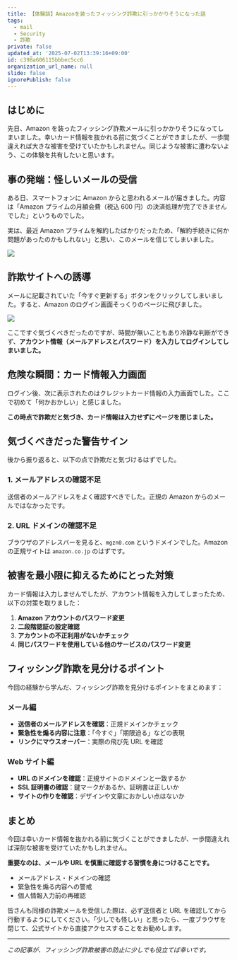 ```yaml
---
title: 【体験談】Amazonを装ったフィッシング詐欺に引っかかりそうになった話
tags:
  - mail
  - Security
  - 詐欺
private: false
updated_at: '2025-07-02T13:39:16+09:00'
id: c398a606115bbbec5cc6
organization_url_name: null
slide: false
ignorePublish: false
---
```


## はじめに

先日、Amazon を装ったフィッシング詐欺メールに引っかかりそうになってしまいました。幸いカード情報を抜かれる前に気づくことができましたが、一歩間違えれば大きな被害を受けていたかもしれません。同じような被害に遭わないよう、この体験を共有したいと思います。

## 事の発端：怪しいメールの受信

ある日、スマートフォンに Amazon からと思われるメールが届きました。内容は「Amazon プライムの月額会費（税込 600 円）の決済処理が完了できませんでした」というものでした。

実は、最近 Amazon プライムを解約したばかりだったため、「解約手続きに何か問題があったのかもしれない」と思い、このメールを信じてしまいました。

![](https://raw.githubusercontent.com/yuto0623/zenn_qiita/main/images/amazon-phishing-scam/img.jpg)

## 詐欺サイトへの誘導

メールに記載されていた「今すぐ更新する」ボタンをクリックしてしまいました。すると、Amazon のログイン画面そっくりのページに飛びました。

![](https://raw.githubusercontent.com/yuto0623/zenn_qiita/main/images/amazon-phishing-scam/img2.jpg)

ここですぐ気づくべきだったのですが、時間が無いこともあり冷静な判断ができず、**アカウント情報（メールアドレスとパスワード）を入力してログインしてしまいました。**

## 危険な瞬間：カード情報入力画面

ログイン後、次に表示されたのはクレジットカード情報の入力画面でした。ここで初めて「何かおかしい」と感じました。

**この時点で詐欺だと気づき、カード情報は入力せずにページを閉じました。**

## 気づくべきだった警告サイン

後から振り返ると、以下の点で詐欺だと気づけるはずでした。

### 1. メールアドレスの確認不足

送信者のメールアドレスをよく確認すべきでした。正規の Amazon からのメールではなかったです。

### 2. URL ドメインの確認不足

ブラウザのアドレスバーを見ると、`mgzn0.com` というドメインでした。Amazon の正規サイトは `amazon.co.jp` のはずです。

## 被害を最小限に抑えるためにとった対策

カード情報は入力しませんでしたが、アカウント情報を入力してしまったため、以下の対策を取りました：

1. **Amazon アカウントのパスワード変更**
2. **二段階認証の設定確認**
3. **アカウントの不正利用がないかチェック**
4. **同じパスワードを使用している他のサービスのパスワード変更**

## フィッシング詐欺を見分けるポイント

今回の経験から学んだ、フィッシング詐欺を見分けるポイントをまとめます：

### メール編

- **送信者のメールアドレスを確認**：正規ドメインかチェック
- **緊急性を煽る内容に注意**：「今すぐ」「期限迫る」などの表現
- **リンクにマウスオーバー**：実際の飛び先 URL を確認

### Web サイト編

- **URL のドメインを確認**：正規サイトのドメインと一致するか
- **SSL 証明書の確認**：鍵マークがあるか、証明書は正しいか
- **サイトの作りを確認**：デザインや文章におかしい点はないか

## まとめ

今回は幸いカード情報を抜かれる前に気づくことができましたが、一歩間違えれば深刻な被害を受けていたかもしれません。

**重要なのは、メールや URL を慎重に確認する習慣を身につけることです。**

- メールアドレス・ドメインの確認
- 緊急性を煽る内容への警戒
- 個人情報入力前の再確認

皆さんも同様の詐欺メールを受信した際は、必ず送信者と URL を確認してから行動するようにしてください。「少しでも怪しい」と思ったら、一度ブラウザを閉じて、公式サイトから直接アクセスすることをお勧めします。

---

_この記事が、フィッシング詐欺被害の防止に少しでも役立てば幸いです。_

